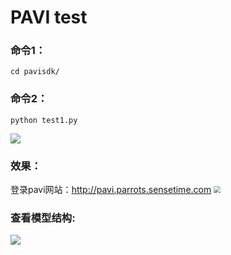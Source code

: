 # PAVI test
### 命令1： 
```shell
cd pavisdk/
```
### 命令2：
```shell
python test1.py
```
![]( https://gitlab.sh.sensetime.com/xieyuming/imghost/raw/master/PAVIIMG/test1.png)

### 效果：

登录pavi网站：http://pavi.parrots.sensetime.com
<img src=" https://gitlab.sh.sensetime.com/xieyuming/imghost/raw/master/PAVIIMG/PAVI_Dashboard.jpg" style="zoom:67%;" />

### 查看模型结构:
![]( https://gitlab.sh.sensetime.com/xieyuming/imghost/raw/master/PAVIIMG/PAVI_ModelStruct.jpg)


